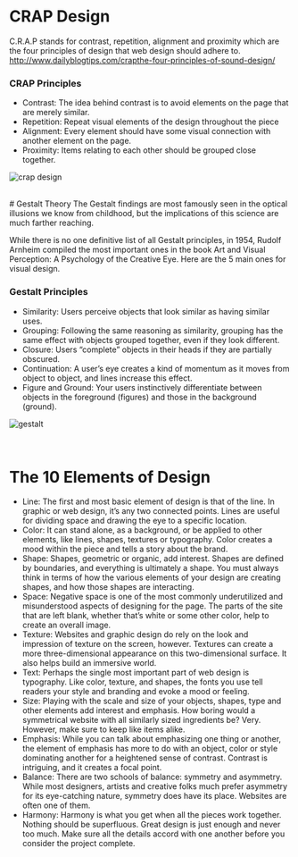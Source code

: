# CRAP Design
C.R.A.P stands for contrast, repetition, alignment and proximity which are the four principles of design that web design should adhere to. http://www.dailyblogtips.com/crapthe-four-principles-of-sound-design/

### CRAP Principles
- Contrast: The idea behind contrast is to avoid elements on the page that are merely similar.
- Repetition: Repeat visual elements of the design throughout the piece
- Alignment: Every element should have some visual connection with another element on the page.
- Proximity: Items relating to each other should be grouped close together.

![crap design](http://web24.sky.studiocoast.com.au/wp-content/uploads/2014/02/designprinciples.jpg)

<br>
# Gestalt Theory
The Gestalt findings are most famously seen in the optical illusions we know from childhood, but the implications of this science are much farther reaching.

While there is no one definitive list of all Gestalt principles, in 1954, Rudolf Arnheim compiled the most important ones in the book Art and Visual Perception: A Psychology of the Creative Eye. Here are the 5 main ones for visual design.

### Gestalt Principles
- Similarity: Users perceive objects that look similar as having similar uses.
- Grouping: Following the same reasoning as similarity, grouping has the same effect with objects grouped together, even if they look different.  
- Closure: Users “complete” objects in their heads if they are partially obscured.
- Continuation: A user’s eye creates a kind of momentum as it moves from object to object, and lines increase this effect.
- Figure and Ground: Your users instinctively differentiate between objects in the foreground (figures) and those in the background (ground).

![gestalt](https://michelleesoto.files.wordpress.com/2015/03/gestalt-principles.png)

<br>

# The 10 Elements of Design
- Line: The first and most basic element of design is that of the line. In graphic or web design, it’s any two connected points. Lines are useful for dividing space and drawing the eye to a specific location.
- Color: It can stand alone, as a background, or be applied to other elements, like lines, shapes, textures or typography. Color creates a mood within the piece and tells a story about the brand.
- Shape: Shapes, geometric or organic, add interest. Shapes are defined by boundaries, and everything is ultimately a shape. You must always think in terms of how the various elements of your design are creating shapes, and how those shapes are interacting.
- Space: Negative space is one of the most commonly underutilized and misunderstood aspects of designing for the page. The parts of the site that are left blank, whether that’s white or some other color, help to create an overall image.
- Texture: Websites and graphic design do rely on the look and impression of texture on the screen, however. Textures can create a more three-dimensional appearance on this two-dimensional surface. It also helps build an immersive world.
- Text: Perhaps the single most important part of web design is typography. Like color, texture, and shapes, the fonts you use tell readers your style and branding and evoke a mood or feeling.
- Size: Playing with the scale and size of your objects, shapes, type and other elements add interest and emphasis. How boring would a symmetrical website with all similarly sized ingredients be? Very. However, make sure to keep like items alike.
- Emphasis: While you can talk about emphasizing one thing or another, the element of emphasis has more to do with an object, color or style dominating another for a heightened sense of contrast. Contrast is intriguing, and it creates a focal point.
- Balance: There are two schools of balance: symmetry and asymmetry. While most designers, artists and creative folks much prefer asymmetry for its eye-catching nature, symmetry does have its place. Websites are often one of them.
- Harmony: Harmony is what you get when all the pieces work together. Nothing should be superfluous. Great design is just enough and never too much. Make sure all the details accord with one another before you consider the project complete.
